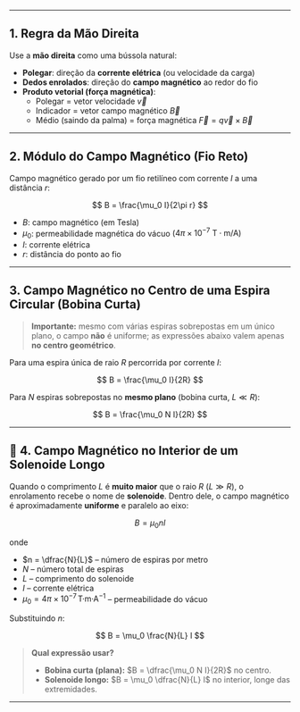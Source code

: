 
---

##  1. Regra da Mão Direita

Use a **mão direita** como uma bússola natural:

- **Polegar**: direção da **corrente elétrica** (ou velocidade da carga)
- **Dedos enrolados**: direção do **campo magnético** ao redor do fio
- **Produto vetorial (força magnética)**:
  - Polegar = vetor velocidade $\vec{v}$
  - Indicador = vetor campo magnético $\vec{B}$
  - Médio (saindo da palma) = força magnética $\vec{F} = q\vec{v} \times \vec{B}$


---

##  2. Módulo do Campo Magnético (Fio Reto)

Campo magnético gerado por um fio retilíneo com corrente $I$ a uma distância $r$:

$$
B = \frac{\mu_0 I}{2\pi r}
$$

- $B$: campo magnético (em Tesla)
- $\mu_0$: permeabilidade magnética do vácuo ($4\pi \times 10^{-7} \ \text{T} \cdot \text{m/A}$)
- $I$: corrente elétrica
- $r$: distância do ponto ao fio

---

## 3. Campo Magnético no Centro de uma Espira Circular (Bobina Curta)

> **Importante:** mesmo com várias espiras sobrepostas em um único plano, o campo **não** é uniforme; as expressões abaixo valem apenas **no centro geométrico**.

Para uma espira única de raio $R$ percorrida por corrente $I$:

$$
B = \frac{\mu_0 I}{2R}
$$

Para $N$ espiras sobrepostas no **mesmo plano** (bobina curta, $L \ll R$):

$$
B = \frac{\mu_0 N I}{2R}
$$

---

## 🧵 4. Campo Magnético no Interior de um Solenoide Longo

Quando o comprimento $L$ é **muito maior** que o raio $R$ ($L \gg R$), o enrolamento recebe o nome de **solenoide**. Dentro dele, o campo magnético é aproximadamente **uniforme** e paralelo ao eixo:

$$
B = \mu_0 n I
$$

onde  

- $n = \dfrac{N}{L}$ – número de espiras por metro  
- $N$ – número total de espiras  
- $L$ – comprimento do solenoide  
- $I$ – corrente elétrica  
- $\mu_0 = 4\pi\times10^{-7}\,\text{T·m·A}^{-1}$ – permeabilidade do vácuo  

Substituindo $n$:

$$
B = \mu_0 \frac{N}{L} I
$$

> **Qual expressão usar?**  
> - **Bobina curta (plana):** $B = \dfrac{\mu_0 N I}{2R}$ no centro.  
> - **Solenoide longo:** $B = \mu_0 \dfrac{N}{L} I$ no interior, longe das extremidades.
---
